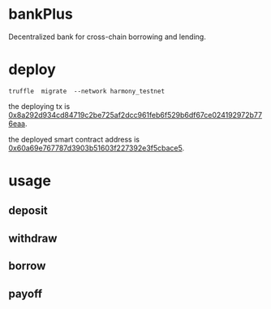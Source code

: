 # bankPlus
Decentralized bank for cross-chain borrowing and lending.

# deploy

```
truffle  migrate  --network harmony_testnet
```
the deploying tx is [0x8a292d934cd84719c2be725af2dcc961feb6f529b6df67ce024192972b776eaa](https://explorer.pops.one/tx/0x8a292d934cd84719c2be725af2dcc961feb6f529b6df67ce024192972b776eaa).

the deployed smart contract address is [0x60a69e767787d3903b51603f227392e3f5cbace5](https://explorer.pops.one/address/0x60a69e767787d3903b51603f227392e3f5cbace5).

# usage

## deposit

## withdraw 

## borrow 

## payoff  




